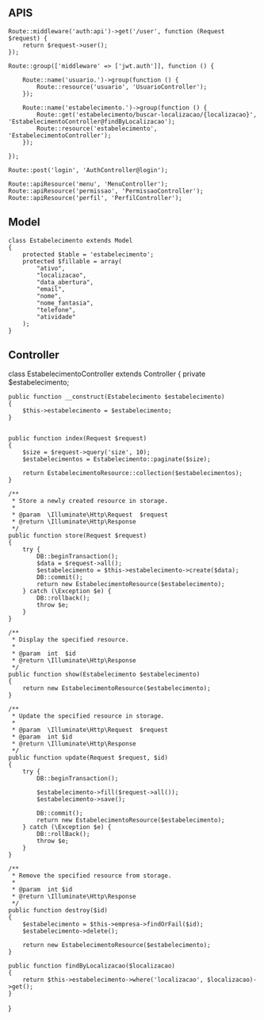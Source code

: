 ## APIS
```
Route::middleware('auth:api')->get('/user', function (Request $request) {
    return $request->user();
});

Route::group(['middleware' => ['jwt.auth']], function () {

    Route::name('usuario.')->group(function () {
        Route::resource('usuario', 'UsuarioController');
    });

    Route::name('estabelecimento.')->group(function () {
        Route::get('estabelecimento/buscar-localizacao/{localizacao}', 'EstabelecimentoController@findByLocalizacao');
        Route::resource('estabelecimento', 'EstabelecimentoController');
    });

});

Route::post('login', 'AuthController@login');

Route::apiResource('menu', 'MenuController');
Route::apiResource('permissao', 'PermissaoController');
Route::apiResource('perfil', 'PerfilController');

```

## Model
```
class Estabelecimento extends Model
{
    protected $table = 'estabelecimento';
    protected $fillable = array(
        "ativo",
        "localizacao",
		"data_abertura",
		"email",
		"nome",
		"nome_fantasia",
		"telefone",
		"atividade"
	);
}
```


## Controller

class EstabelecimentoController extends Controller
{
    private $estabelecimento;

    public function __construct(Estabelecimento $estabelecimento)
    {
        $this->estabelecimento = $estabelecimento;
    }


    public function index(Request $request)
    {
        $size = $request->query('size', 10);
        $estabelecimentos = Estabelecimento::paginate($size);

        return EstabelecimentoResource::collection($estabelecimentos);
    }

    /**
     * Store a newly created resource in storage.
     *
     * @param  \Illuminate\Http\Request  $request
     * @return \Illuminate\Http\Response
     */
    public function store(Request $request)
    {
        try {
            DB::beginTransaction();
            $data = $request->all();
            $estabelecimento = $this->estabelecimento->create($data);
            DB::commit();
            return new EstabelecimentoResource($estabelecimento);
        } catch (\Exception $e) {
            DB::rollback();
            throw $e;
        }
    }

    /**
     * Display the specified resource.
     *
     * @param  int  $id
     * @return \Illuminate\Http\Response
     */
    public function show(Estabelecimento $estabelecimento)
    {
        return new EstabelecimentoResource($estabelecimento);
    }

    /**
     * Update the specified resource in storage.
     *
     * @param  \Illuminate\Http\Request  $request
     * @param  int $id
     * @return \Illuminate\Http\Response
     */
    public function update(Request $request, $id)
    {
        try {
            DB::beginTransaction();

            $estabelecimento->fill($request->all());
            $estabelecimento->save();

            DB::commit();
            return new EstabelecimentoResource($estabelecimento);
        } catch (\Exception $e) {
            DB::rollBack();
            throw $e;
        }
    }

    /**
     * Remove the specified resource from storage.
     *
     * @param  int $id
     * @return \Illuminate\Http\Response
     */
    public function destroy($id)
    {
        $estabelecimento = $this->empresa->findOrFail($id);
        $estabelecimento->delete();

        return new EstabelecimentoResource($estabelecimento);
    }

    public function findByLocalizacao($localizacao)
    {
        return $this->estabelecimento->where('localizacao', $localizacao)->get();
    }
}
